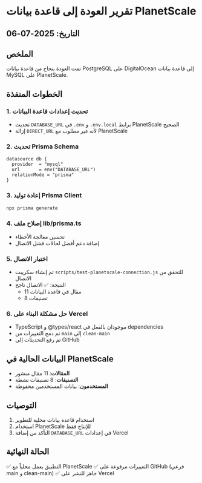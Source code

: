 # تقرير العودة إلى قاعدة بيانات PlanetScale

## التاريخ: 2025-07-06

## الملخص
تمت العودة بنجاح من قاعدة بيانات PostgreSQL على DigitalOcean إلى قاعدة بيانات MySQL على PlanetScale.

## الخطوات المنفذة

### 1. تحديث إعدادات قاعدة البيانات
- تحديث `DATABASE_URL` في `.env` و `.env.local` برابط PlanetScale الصحيح
- إزالة `DIRECT_URL` لأنه غير مطلوب مع PlanetScale

### 2. تحديث Prisma Schema
```prisma
datasource db {
  provider  = "mysql"
  url       = env("DATABASE_URL")
  relationMode = "prisma"
}
```

### 3. إعادة توليد Prisma Client
```bash
npx prisma generate
```

### 4. إصلاح ملف lib/prisma.ts
- تحسين معالجة الأخطاء
- إضافة دعم أفضل لحالات فشل الاتصال

### 5. اختبار الاتصال
- تم إنشاء سكريبت `scripts/test-planetscale-connection.js` للتحقق من الاتصال
- النتيجة: ✅ الاتصال ناجح
  - 11 مقال في قاعدة البيانات
  - 8 تصنيفات

### 6. حل مشكلة البناء على Vercel
- TypeScript و @types/react موجودان بالفعل في dependencies
- تم دمج التغييرات من `main` إلى `clean-main`
- تم رفع التحديثات إلى GitHub

## البيانات الحالية في PlanetScale
- **المقالات**: 11 مقال منشور
- **التصنيفات**: 8 تصنيفات نشطة
- **المستخدمون**: بيانات المستخدمين محفوظة

## التوصيات
1. استخدام قاعدة بيانات محلية للتطوير
2. استخدام PlanetScale للإنتاج فقط
3. التأكد من إضافة `DATABASE_URL` في إعدادات Vercel

## الحالة النهائية
✅ التطبيق يعمل محلياً مع PlanetScale
✅ التغييرات مرفوعة على GitHub (فرعي main و clean-main)
✅ جاهز للنشر على Vercel 